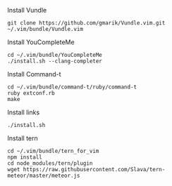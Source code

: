 Install Vundle

	git clone https://github.com/gmarik/Vundle.vim.git ~/.vim/bundle/Vundle.vim	

Install YouCompleteMe

	cd ~/.vim/bundle/YouCompleteMe
	./install.sh --clang-completer

Install Command-t

    cd ~/.vim/bundle/command-t/ruby/command-t
    ruby extconf.rb
    make

Install links

	./install.sh

Install tern

    cd ~/.vim/bundle/tern_for_vim
    npm install 
    cd node_modules/tern/plugin
    wget https://raw.githubusercontent.com/Slava/tern-meteor/master/meteor.js    
